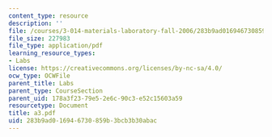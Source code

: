 ```yaml
---
content_type: resource
description: ''
file: /courses/3-014-materials-laboratory-fall-2006/283b9ad016946730859b3bcb3b30abac_a3.pdf
file_size: 227983
file_type: application/pdf
learning_resource_types:
- Labs
license: https://creativecommons.org/licenses/by-nc-sa/4.0/
ocw_type: OCWFile
parent_title: Labs
parent_type: CourseSection
parent_uid: 178a3f23-79e5-2e6c-90c3-e52c15603a59
resourcetype: Document
title: a3.pdf
uid: 283b9ad0-1694-6730-859b-3bcb3b30abac
---
```

